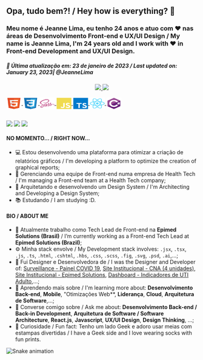 <!--
**JeanneLima/JeanneLima** is a ✨ _special_ ✨ repository because its `README.md` (this file) appears on your GitHub profile.

Here are some ideas to get you started:

- 🔭 I’m currently working on ...
- 🌱 I’m currently learning ...
- 👯 I’m looking to collaborate on ...
- 🤔 I’m looking for help with ...
- 💬 Ask me about ...
- 📫 How to reach me: ...
- 😄 Pronouns: ...
- ⚡ Fun fact: ...
-->

## Opa, tudo bem?! / Hey how is everything? 👋
### Meu nome é Jeanne Lima, eu tenho 24 anos e atuo com ❤️ nas áreas de Desenvolvimento Front-end e UX/UI Design / My name is Jeanne Lima, I'm 24 years old and I work with ❤️ in Front-end Development and UX/UI Design.
##### 📅 Última atualização em: 23 de janeiro de 2023 / Last updated on: January 23, 2023| @JeanneLima

<!--
Dashboards personalizados
-->

<div align="center">
  <a href="https://github.com/JeanneLima">
  <img height="180em" src="https://github-readme-stats.vercel.app/api?username=JeanneLima&show_icons=true&theme=dracula&include_all_commits=true&count_private=true"/>
  <img height="180em" src="https://github-readme-stats.vercel.app/api/top-langs/?username=JeanneLima&layout=compact&langs_count=7&theme=dracula"/>
</div>
<div style="display: inline_block"><br>
    <img align="center" alt="JeanneLima-HTML" height="30" width="40" src="https://raw.githubusercontent.com/devicons/devicon/master/icons/html5/html5-original.svg">
  <img align="center" alt="JeanneLima-CSS" height="30" width="40" src="https://raw.githubusercontent.com/devicons/devicon/master/icons/css3/css3-original.svg">
  <img align="center" alt="JeanneLima-Sass" height="30" width="40" src="https://raw.githubusercontent.com/devicons/devicon/master/icons/sass/sass-original.svg">
  <img align="center" alt="JeanneLima-Js" height="30" width="40" src="https://raw.githubusercontent.com/devicons/devicon/master/icons/javascript/javascript-plain.svg">
  <img align="center" alt="JeanneLima-Ts" height="30" width="40" src="https://raw.githubusercontent.com/devicons/devicon/master/icons/typescript/typescript-plain.svg">
  <img align="center" alt="JeanneLima-React" height="30" width="40" src="https://raw.githubusercontent.com/devicons/devicon/master/icons/react/react-original.svg">
  <img align="center" alt="JeanneLima-Csharp" height="30" width="40" src="https://raw.githubusercontent.com/devicons/devicon/master/icons/csharp/csharp-original.svg">
  <!-- <img align="right" alt="JeanneLima-pic" height="150" style="border-radius:50px;" src="https://drive.google.com/file/d/1GZ16moH6pfRvtSb9RwWvLPa5ZPdcmn1z/view?usp=sharing"> -->
</div>
  
  ##
 
<div> 
  <a href="https://www.behance.net/jeannelimac442/" target="_blank"><img src="https://img.shields.io/badge/Behance-0000FF?style=for-the-badge&logo=behance&logoColor=white" target="_blank"></a>
  <a href = "mailto:jeannelima.profissional@gmail.com"><img src="https://img.shields.io/badge/-Gmail-%23333?style=for-the-badge&logo=gmail&logoColor=white" target="_blank"></a>
  <a href="https://www.linkedin.com/in/jeannecslima/" target="_blank"><img src="https://img.shields.io/badge/-LinkedIn-%230077B5?style=for-the-badge&logo=linkedin&logoColor=white" target="_blank"></a>  
</div>


#### NO MOMENTO... / RIGHT NOW...

- 💻 Estou desenvolvendo uma plataforma para otimizar a criação de relatórios gráficos / I'm developing a platform to optimize the creation of graphical reports;
- 💪 Gerenciando uma equipe de Front-end numa empresa de Health Tech / I'm managing a Front-end team at a Health Tech company;
- 💅 Arquitetando e desenvolvendo um Design System / I'm Architecting and Developing a Design System;
- 📚 Estudando / I am studying :D.

#### BIO / ABOUT ME
- 🏢 Atualmente trabalho como Tech Lead de Front-end na **Epimed Solutions (Brasil)** / I’m currently working as a Front-end Tech Lead at **Epimed Solutions (Brazil)**;
- ⚙️ Minha stack envolve / My Development stack involves: `.jsx`, `.tsx`, `.js`, `.ts`, `.html`, `.cshtml`, `.hbs`, `.css`, `.scss`, `.fig`, `.svg`, `.psd`, `.ai`,...;
- 💅 Fui Designer e Desenvolvedora de / I was the Designer and Developer of: [Surveillance - Painel COVID 19](https://www.youtube.com/watch?v=Db1u-3RShmI), [Site Institucional - CNA (4 unidades)](https://www.behance.net/gallery/121869253/Site-Institucional-CNA-2020), [Site Institucional - Epimed Solutions](https://www.epimedsolutions.com/), [Dashboard - Indicadores de UTI Adulto](https://www.youtube.com/watch?v=ZriRPYV-az4),...;
- 🌱 Aprendendo mais sobre / I'm learning more about: **Desenvolvimento Back-end**, **Mobile**, "Otimizações Web**, **Liderança**, **Cloud**, **Arquitetura de Software**,...;
- 💬 Converse comigo sobre / Ask me about: **Desenvolvimento Back-end / Back-in Development**, **Arquitetura de Software / Software Architecture**, **React.js**, **Javascript**, **UX/UI Design**, **Design Thinking**, ...;
- 💎 Curiosidade / Fun fact: Tenho um lado Geek e adoro usar meias com estampas divertidas / I have a Geek side and I love wearing socks with fun prints.

<!-- Animação dos commits -->
![Snake animation](https://github.com/JeanneLima/JeanneLima/blob/output/github-contribution-grid-snake.svg)
